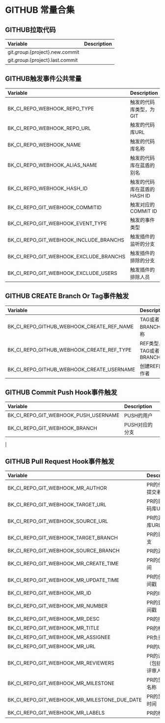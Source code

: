 # GITHUB 常量合集

## GITHUB拉取代码

| Variable   | Description |
| :--- | :--- |
| git.${group}.${project}.new.commit |  |
| git.${group}.${project}.last.commit |  |


## GITHUB触发事件公共常量

| Variable   | Description |
| :--- | :--- |
| BK_CI_REPO_WEBHOOK_REPO_TYPE | 触发的代码库类型，为GIT |
| BK_CI_REPO_WEBHOOK_REPO_URL | 触发的代码库URL |
| BK_CI_REPO_WEBHOOK_NAME | 触发的代码库名称 |
| BK_CI_REPO_WEBHOOK_ALIAS_NAME | 触发的代码库在蓝盾的别名 |
| BK_CI_REPO_WEBHOOK_HASH_ID | 触发的代码库在蓝盾的HASH ID |
| BK_CI_REPO_GIT_WEBHOOK_COMMITID | 触发对应的COMMIT ID |
| BK_CI_REPO_GIT_WEBHOOK_EVENT_TYPE | 触发的事件类型 |
| BK_CI_REPO_GIT_WEBHOOK_INCLUDE_BRANCHS | 触发插件的监听的分支 |
| BK_CI_REPO_GIT_WEBHOOK_EXCLUDE_BRANCHS | 触发插件的排除的分支 |
| BK_CI_REPO_GIT_WEBHOOK_EXCLUDE_USERS | 触发插件的排除人员 |


## GITHUB CREATE Branch Or Tag事件触发

| Variable   | Description |
| :--- | :--- |
| BK_CI_REPO_GITHUB_WEBHOOK_CREATE_REF_NAME	 | TAG或者BRANCH名称 |
| BK_CI_REPO_GITHUB_WEBHOOK_CREATE_REF_TYPE | REF类型，TAG或者BRANCH |
| BK_CI_REPO_GITHUB_WEBHOOK_CREATE_USERNAME	 | 创建REF的作者 |


## GITHUB Commit Push Hook事件触发

| Variable   | Description |
| :--- | :--- |
| BK_CI_REPO_GIT_WEBHOOK_PUSH_USERNAME | PUSH的用户 |
| BK_CI_REPO_GIT_WEBHOOK_BRANCH | PUSH对应的分支
 |


 ## GITHUB Pull Request Hook事件触发

| Variable   | Description |
| :--- | :--- |
| BK_CI_REPO_GIT_WEBHOOK_MR_AUTHOR | PR的作者或提交者 |
| BK_CI_REPO_GIT_WEBHOOK_TARGET_URL | PR的目标代码库URL |
| BK_CI_REPO_GIT_WEBHOOK_SOURCE_URL | PR的源代码库URL |
| BK_CI_REPO_GIT_WEBHOOK_TARGET_BRANCH | PR的目标分支 |
| BK_CI_REPO_GIT_WEBHOOK_SOURCE_BRANCH | PR的源分支 |
| BK_CI_REPO_GIT_WEBHOOK_MR_CREATE_TIME | PR的创建时间 |
| BK_CI_REPO_GIT_WEBHOOK_MR_UPDATE_TIME | PR的创建时间戳 |
| BK_CI_REPO_GIT_WEBHOOK_MR_ID | PR的ID |
| BK_CI_REPO_GIT_WEBHOOK_MR_NUMBER | PR的更新时间戳 |
| BK_CI_REPO_GIT_WEBHOOK_MR_DESC | PR的描述 |
| BK_CI_REPO_GIT_WEBHOOK_MR_TITLE | PR的标题 |
| BK_CI_REPO_GIT_WEBHOOK_MR_ASSIGNEE | PR负责人 |
| BK_CI_REPO_GIT_WEBHOOK_MR_URL | PR的URL |
| BK_CI_REPO_GIT_WEBHOOK_MR_REVIEWERS | PR的评审人（包括必要评审人） |
| BK_CI_REPO_GIT_WEBHOOK_MR_MILESTONE | PR的里程碑名称 |
| BK_CI_REPO_GIT_WEBHOOK_MR_MILESTONE_DUE_DATE | PR的里程碑时间 |
| BK_CI_REPO_GIT_WEBHOOK_MR_LABELS | PR的标签 |
